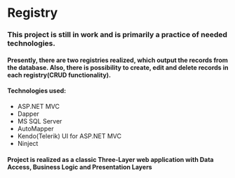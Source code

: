 # Registry
<h3>This project is still in work and is primarily a practice of needed technologies.</h3>
<h4>Presently, there are two registries realized, which output the records from the database. Also, there is possibility to create, edit and delete records in each registry(CRUD functionality).</h4>
<h4>Technologies used:</h4>
<ul>
	<li>ASP.NET MVC</li>
	<li>Dapper</li>
	<li>MS SQL Server</li>
	<li>AutoMapper</li>
	<li>Kendo(Telerik) UI for ASP.NET MVC</li>
	<li>Ninject</li>
</ul>

<h4>Project is realized as a classic Three-Layer web application with Data Access, Business Logic and Presentation Layers</h4>
